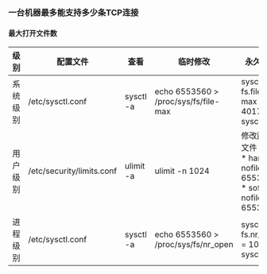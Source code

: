 ### 一台机器最多能支持多少条TCP连接

#### 最大打开文件数

| 级别    | 配置文件 | 查看 | 临时修改 | 永久修改 |
| --     | ----    | --  | ----    | ----   |
| 系统级别 | /etc/sysctl.conf          | sysctl -a | echo 6553560 > /proc/sys/fs/file-max | sysctl -w fs.file-max = 401737 <br/>sysctl -p |
| 用户级别 | /etc/security/limits.conf | ulimit -a | ulimit -n 1024 | 修改配置文件：<br/>* hard nofile 65536<br/>* soft nofile 65536|
| 进程级别 | /etc/sysctl.conf          | sysctl -a | echo  6553560 > /proc/sys/fs/nr_open | sysctl -w fs.nr_open = 1024 <br/>sysctl -p |


